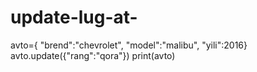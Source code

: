 # update-lug-at-
avto={
      "brend":"chevrolet",
      "model":"malibu",
      "yili":2016}
avto.update({"rang":"qora"})
print(avto)
